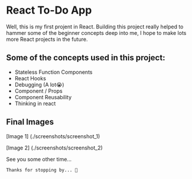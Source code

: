 # React To-Do App

Well, this is my first projent in React. Building this project really helped to hammer some of the beginner concepts deep into me, I hope to make lots more React projects in the future.

## Some of the concepts used in this project:
- Stateless Function Components
- React Hooks
- Debugging (A lot😭)
- Component / Props
- Component Reusability
- Thinking in react

## Final Images
[Image 1] (./screenshots/screenshot_1)

[Image 2] (./screenshots/screenshot_2)


See you some other time...

`Thanks for stopping by... 🙂`
